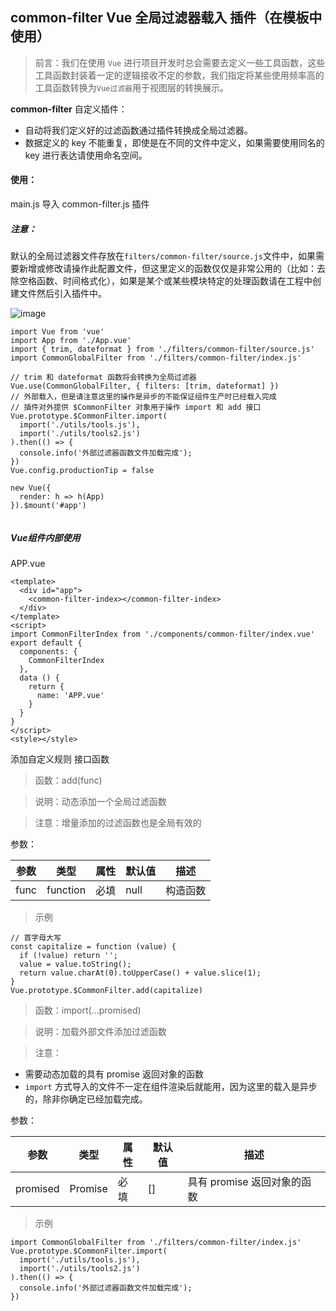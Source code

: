 ## common-filter Vue 全局过滤器载入 插件（在模板中使用）

> 前言：我们在使用 `Vue` 进行项目开发时总会需要去定义一些工具函数，这些工具函数封装着一定的逻辑接收不定的参数，我们指定将某些使用频率高的工具函数转换为`Vue过滤器`用于视图层的转换展示。

**common-filter** 自定义插件：

- 自动将我们定义好的过滤函数通过插件转换成全局过滤器。
- 数据定义的 key 不能重复，即使是在不同的文件中定义，如果需要使用同名的 key 进行表达请使用命名空间。

#### 使用：

main.js 导入 common-filter.js 插件

##### 注意：
默认的全局过滤器文件存放在`filters/common-filter/source.js`文件中，如果需要新增或修改请操作此配置文件，但这里定义的函数仅仅是非常公用的（比如：去除空格函数、时间格式化），如果是某个或某些模块特定的处理函数请在工程中创建文件然后引入插件中。

![image](http://i2.tiimg.com/717460/eacb0a8aafd044b1.jpg)

```
import Vue from 'vue'
import App from './App.vue'
import { trim, dateformat } from './filters/common-filter/source.js'
import CommonGlobalFilter from './filters/common-filter/index.js'

// trim 和 dateformat 函数将会转换为全局过滤器
Vue.use(CommonGlobalFilter, { filters: [trim, dateformat] })
// 外部载入，但是请注意这里的操作是异步的不能保证组件生产时已经载入完成
// 插件对外提供 $CommonFilter 对象用于操作 import 和 add 接口
Vue.prototype.$CommonFilter.import(
  import('./utils/tools.js'),
  import('./utils/tools2.js')
).then(() => {
  console.info('外部过滤器函数文件加载完成');
})
Vue.config.productionTip = false

new Vue({
  render: h => h(App)
}).$mount('#app')


```

##### Vue组件内部使用

APP.vue

```
<template>
  <div id="app">
    <common-filter-index></common-filter-index>
  </div>
</template>
<script>
import CommonFilterIndex from './components/common-filter/index.vue'
export default {
  components: {
    CommonFilterIndex
  },
  data () {
    return {
      name: 'APP.vue'
    }
  }
}
</script>
<style></style>

```

添加自定义规则 接口函数

> 函数：add(func)

> 说明：动态添加一个全局过滤函数

> 注意：增量添加的过滤函数也是全局有效的

参数：

参数 | 类型 | 属性 | 默认值 | 描述
---|---|---|---|---
func | function | 必填 | null | 构造函数


> 示例

```
// 首字母大写
const capitalize = function (value) {
  if (!value) return '';
  value = value.toString();
  return value.charAt(0).toUpperCase() + value.slice(1);
}
Vue.prototype.$CommonFilter.add(capitalize)
```

> 函数：import(...promised)

> 说明：加载外部文件添加过滤函数

> 注意：

- 需要动态加载的具有 promise 返回对象的函数
- `import` 方式导入的文件不一定在组件渲染后就能用，因为这里的载入是异步的，除非你确定已经加载完成。

参数：

参数 | 类型 | 属性 | 默认值 | 描述
---|---|---|---|---
promised | Promise | 必填 | [] | 具有 promise 返回对象的函数

> 示例

```
import CommonGlobalFilter from './filters/common-filter/index.js'
Vue.prototype.$CommonFilter.import(
  import('./utils/tools.js'),
  import('./utils/tools2.js')
).then(() => {
  console.info('外部过滤器函数文件加载完成');
})
```
